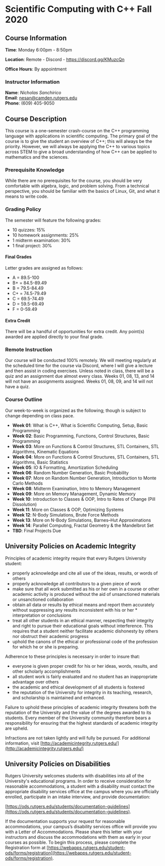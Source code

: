 # Scientific Computing with C++ Fall 2020

## Course Information

**Time**: Monday 6:00pm - 8:50pm

**Location**: Remote - Discord - https://discord.gg/KMuzcQn

**Office Hours**: By appointment

### Instructor Information

**Name**: *Nicholas Sanchirico*  
**Email**: nesan@camden.rutgers.edu  
**Phone**: (609) 405-9050  

## Course Description

This course is a one-semester crash-course on the C++ programming language with applications in scientific computing. The primary goal of the course is to give the student an overview of C++; this will always be the priority. However, we will always be applying the C++ to various topics across STEM to give a broad understanding of how C++ can be applied to mathematics and the sciences.

### Prerequisite Knowledge

While there are no prerequisites for the course, you should be very comfortable with algebra, logic, and problem solving. From a technical perspective, you should be familiar with the basics of Linux, Git, and what it means to write code.

### Grading Policy

The semester will feature the following grades:

* 10 quizzes: 15%
* 10 homework assignments: 25%
* 1 midterm examination: 30%
* 1 final project: 30%

#### Final Grades

Letter grades are assigned as follows:

* A = 89.5-100
* B+ = 84.5-89.49
* B = 79.5-84.49
* C+ = 74.5-79.49
* C = 69.5-74.49
* D = 59.5-69.49
* F = 0-59.49

#### Extra Credit

There will be a handful of opportunities for extra credit. Any point(s) awarded are applied directly to your final grade.

### Remote Instruction

Our course will be conducted 100% remotely. We will meeting regularly at the scheduled time for the course via Discord, where I will give a lecture and then assist in coding exercises. Unless noted in class, there will be a quiz and an assignment due almost every class. Weeks 01, 08, 13, and 14 will not have an assignments assigned. Weeks 01, 08, 09,  and 14 will not have a quiz.

### Course Outline

Our week-to-week is organized as the following; though is subject to change depending on class pace.

* **Week 01**: What is C++, What is Scientific Computing, Setup, Basic Programming
* **Week 02**: Basic Programming, Functions, Control Structures, Basic Programming
* **Week 03**: More on Functions & Control Structures, STL Containers, STL Algorithms, Kinematic Equations
* **Week 04**: More on Functions & Control Structures, STL Containers, STL Algorithms, Basic Statistics
* **Week 05**: IO & Formatting, Amortization Scheduling
* **Week 06**: Random Number Generation, Basic Probability
* **Week 07**: More on Random Number Generation, Introduction to Monte Carlo Methods
* **Week 08**: Midterm Examination, Intro to Memory Management
* **Week 09**: More on Memory Management, Dynamic Memory
* **Week 10**: Introduction to Classes & OOP, Intro to Rates of Change (Pill Dissolution)
* **Week 11**: More on Classes & OOP, Optimizing Systems
* **Week 12**: N-Body Simulations, Brute Force Methods
* **Week 13**: More on N-Body Simulations, Barnes–Hut Approximations
* **Week 14**: Parallel Computing, Fractal Geometry & the Mandelbrot Set
* **TBD**: Final Projects Due

## University Policies on Academic Integrity

Principles of academic integrity require that every Rutgers University student:

* properly acknowledge and cite all use of the ideas, results, or words of others
* properly acknowledge all contributors to a given piece of work
* make sure that all work submitted as his or her own in a course or other academic activity is produced without the aid of unsanctioned materials or unsanctioned collaboration
* obtain all data or results by ethical means and report them accurately without suppressing any results inconsistent with his or her * interpretation or conclusions
* treat all other students in an ethical manner, respecting their integrity and right to pursue their educational goals without interference. This requires that a student neither facilitate academic dishonesty by others nor obstruct their academic progress
* uphold the canons of the ethical or professional code of the profession for which he or she is preparing.

Adherence to these principles is necessary in order to insure that:

* everyone is given proper credit for his or her ideas, words, results, and other scholarly accomplishments
* all student work is fairly evaluated and no student has an inappropriate advantage over others
* the academic and ethical development of all students is fostered
* the reputation of the University for integrity in its teaching, research, and scholarship is maintained and enhanced.

Failure to uphold these principles of academic integrity threatens both the reputation of the University and the value of the degrees awarded to its students. Every member of the University community therefore bears a responsibility for ensuring that the highest standards of academic integrity are upheld.

Infractions are not taken lightly and will fully be pursued. For additional information, visit [http://academicintegrity.rutgers.edu/](http://academicintegrity.rutgers.edu/)

## University Policies on Disabilities

Rutgers University welcomes students with disabilities into all of the University's educational programs. In order to receive consideration for reasonable accommodations, a student with a disability must contact the appropriate disability services office at the campus where you are officially enrolled, participate in an intake interview, and provide documentation:

[https://ods.rutgers.edu/students/documentation-guidelines](https://ods.rutgers.edu/students/documentation-guidelines).

If the documentation supports your request for reasonable accommodations, your campus’s disability services office will provide you with a Letter of Accommodations. Please share this letter with your instructors and discuss the accommodations with them as early in your courses as possible. To begin this process, please complete the Registration form at [https://webapps.rutgers.edu/student-ods/forms/registration](https://webapps.rutgers.edu/student-ods/forms/registration).
